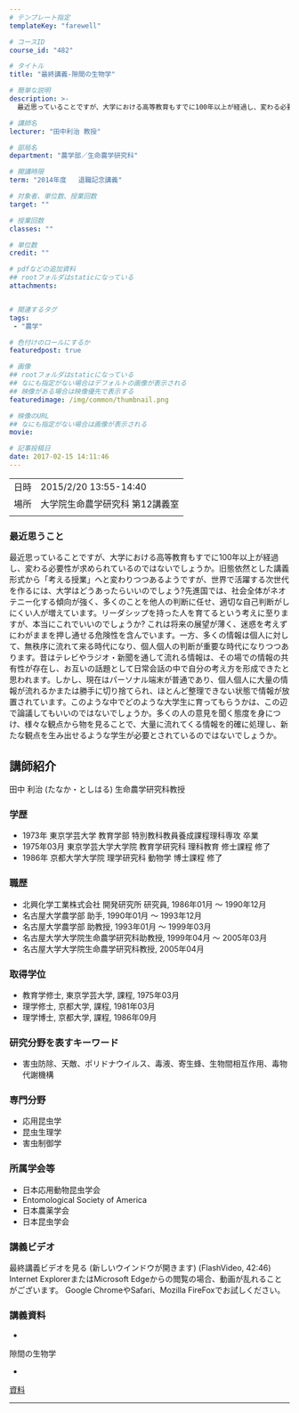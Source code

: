 ```yaml
---
# テンプレート指定
templateKey: "farewell"

# コースID
course_id: "482"

# タイトル
title: "最終講義-隙間の生物学"

# 簡単な説明
description: >-
  最近思っていることですが、大学における高等教育もすでに100年以上が経過し、変わる必要性が求められているのではないでしょうか。旧態依然とした講義形式から「考える授業」へと変わりつつあるようですが、世界で活躍する次世代を作るには、大学はどうあったらいいのでしょう?先進国では、社会全体がネオテニー化する傾向が強く、多くのことを他人の判断に任せ、適切な自己判断がしにくい人が増えています。リーダシップ ...

# 講師名
lecturer: "田中利治 教授"

# 部局名
department: "農学部／生命農学研究科"

# 開講時限
term: "2014年度	退職記念講義"

# 対象者、単位数、授業回数
target: ""

# 授業回数
classes: ""

# 単位数
credit: ""

# pdfなどの追加資料
## rootフォルダはstaticになっている
attachments:


# 関連するタグ
tags:
 - "農学"

# 色付けのロールにするか
featuredpost: true

# 画像
## rootフォルダはstaticになっている
## なにも指定がない場合はデフォルトの画像が表示される
## 映像がある場合は映像優先で表示する
featuredimage: /img/common/thumbnail.png

# 映像のURL
## なにも指定がない場合は画像が表示される
movie: 

# 記事投稿日
date: 2017-02-15 14:11:46
---
```


|   |   |
|---|---|
| 日時 | 2015/2/20  13:55-14:40 |
| 場所 | 大学院生命農学研究科 第12講義室 |
|   |   |


### 最近思うこと

最近思っていることですが、大学における高等教育もすでに100年以上が経過し、変わる必要性が求められているのではないでしょうか。旧態依然とした講義形式から「考える授業」へと変わりつつあるようですが、世界で活躍する次世代を作るには、大学はどうあったらいいのでしょう?先進国では、社会全体がネオテニー化する傾向が強く、多くのことを他人の判断に任せ、適切な自己判断がしにくい人が増えています。リーダシップを持った人を育てるという考えに至りますが、本当にこれでいいのでしょうか? これは将来の展望が薄く、迷惑を考えずにわがままを押し通せる危険性を含んでいます。一方、多くの情報は個人に対して、無秩序に流れて来る時代になり、個人個人の判断が重要な時代になりつつあります。昔はテレビやラジオ・新聞を通して流れる情報は、その場での情報の共有性が存在し、お互いの話題として日常会話の中で自分の考え方を形成できたと思われます。しかし、現在はパーソナル端末が普通であり、個人個人に大量の情報が流れるかまたは勝手に切り捨てられ、ほとんど整理できない状態で情報が放置されています。このような中でどのような大学生に育ってもらうかは、この辺で論議してもいいのではないでしょうか。多くの人の意見を聞く態度を身につけ、様々な観点から物を見ることで、大量に流れてくる情報を的確に処理し、新たな観点を生み出せるような学生が必要とされているのではないでしょうか。


## 講師紹介

田中 利治 (たなか・としはる) 生命農学研究科教授

### 学歴

* 1973年 東京学芸大学 教育学部 特別教科教員養成課程理科専攻 卒業
* 1975年03月 東京学芸大学大学院 教育学研究科 理科教育 修士課程 修了
* 1986年 京都大学大学院 理学研究科 動物学 博士課程 修了

### 職歴

* 北興化学工業株式会社 開発研究所 研究員, 1986年01月 ～ 1990年12月
* 名古屋大学農学部 助手, 1990年01月 ～ 1993年12月
* 名古屋大学農学部 助教授, 1993年01月 ～ 1999年03月
* 名古屋大学大学院生命農学研究科助教授, 1999年04月 ～ 2005年03月
* 名古屋大学大学院生命農学研究科教授, 2005年04月

### 取得学位

* 教育学修士, 東京学芸大学, 課程, 1975年03月
* 理学修士, 京都大学, 課程, 1981年03月
* 理学博士, 京都大学, 課程, 1986年09月

### 研究分野を表すキーワード

* 害虫防除、天敵、ポリドナウイルス、毒液、寄生蜂、生物間相互作用、毒物代謝機構

### 専門分野

* 応用昆虫学
* 昆虫生理学
* 害虫制御学

### 所属学会等

* 日本応用動物昆虫学会
* Entomological Society of America
* 日本農薬学会
* 日本昆虫学会


### 講義ビデオ


最終講義ビデオを見る (新しいウインドウが開きます)  (FlashVideo, 42:46)
Internet ExplorerまたはMicrosoft Edgeからの閲覧の場合、動画が乱れることがございます。
Google ChromeやSafari、Mozilla FireFoxでお試しください。

### 講義資料


-
隙間の生物学


-
[資料](http://ocw.nagoya-u.jp/files/482/lect5.pdf) 



-----